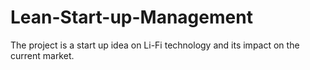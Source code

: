 # Lean-Start-up-Management
The project is a start up idea on Li-Fi technology and its impact on the current market.
